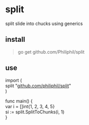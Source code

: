 # split

split slide into chucks using generics
## install

> go get github.com/Philiphil/split
## use

 import (     
      split "[github.com/philiphil/split](http://github.com/Philiphil/split)"  
 ) 

func main() {     
    var i = []int{1, 2, 3, 4, 5}      
    si := split.SplitToChunks(i, 1)    
 }

